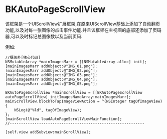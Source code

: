 # BKAutoPageScrollView
该框架是一个UIScrollView扩展框架,在原来UIScrollView基础上添加了自动翻页功能,以及对每一张图像的点击事件功能.并且该框架在主视图的底部还添加了页码器,可以及时标记总图像数以及当前页码.

例如:

    //框架外[核心代码]
    NSMutableArray *mainImagesMarr = [[NSMutableArray alloc] init];
    [mainImagesMarr addObject:@"IMG_01.png"];
    [mainImagesMarr addObject:@"IMG_02.png"];
    [mainImagesMarr addObject:@"IMG_03.png"];
    [mainImagesMarr addObject:@"IMG_04.png"];
    [mainImagesMarr addObject:@"IMG_05.png"];
    
    BKAutoPageScrollView *mainScrollView = [[BKAutoPageScrollView autoPageScrollView] initImagesNameArray:mainImagesMarr];
    mainScrollView.blockToTapImageViewAction = ^(NSInteger tagOfImageView)
    {
        NSLog(@"%ld", tagOfImageView);
    };
    [mainScrollView loadAutoPageScrollViewMainFunction];
    //------------------------------------------------------------
    
    [self.view addSubview:mainScrollView];

